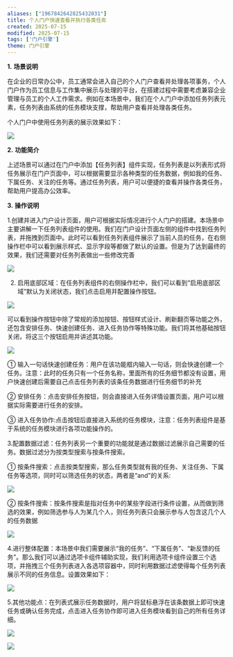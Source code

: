 ```yaml
---
aliases: ["1967842642825432031"]
title: 个人门户快速查看并执行各类任务
created: 2025-07-15
modified: 2025-07-15
tags: ['门户引擎']
theme: 门户引擎
---
```


**1.** **场景说明**

在企业的日常办公中，员工通常会进入自己的个人门户查看并处理各项事务，个人门户作为员工信息与工作集中展示与处理的平台，在搭建过程中需要考虑兼容企业管理与员工的个人工作需求。例如在本场景中，我们在个人门户中添加任务列表元素，任务列表由系统的任务模块支撑，帮助用户查看并处理各类任务。

个人门户中使用任务列表的展示效果如下：

![](91e7e706d99495f75719cd2104752837.jpg)

**2.** **功能简介**

上述场景可以通过在门户中添加【任务列表】组件实现，任务列表是以列表形式将任务展示在门户页面中，可以根据需要显示各种类型的任务数据，例如我的任务、下属任务、关注的任务等。通过任务列表，用户可以便捷的查看并操作各类任务，帮助用户提高办公效率。

**3.** **操作说明**

1.创建并进入门户设计页面，用户可根据实际情况进行个人门户的搭建。本场景中主要讲解一下任务列表组件的使用。我们在门户设计页面左侧的组件中找到任务列表，并拖拽到页面中。此时可以看到任务列表组件展示了当前人员的任务，在右侧操作栏中可以看到展示样式、显示字段等都做了默认的设置。但是为了达到最终的效果，我们还需要对任务列表做出一些修改完善

![](f3e867b93aff12391806bf9d86ade40a.jpg)

2. 启用底部区域：在任务列表组件的右侧操作栏中，我们可以看到“启用底部区域”默认为关闭状态，我们点击启用并配置操作按钮。

![](cd416c453883ebdcfcb2bc0e25a723c5.jpg)

可以看到操作按钮中除了常规的添加按钮、按钮样式设计、刷新翻页等功能之外，还包含安排任务、快速创建任务、进入任务协作等特殊功能。我们将其他基础按钮关闭，将这三个按钮启用并讲述其功能。

![](db1d91091cde56c1e2ac36612fe064fb.jpg)

① 输入一句话快速创建任务：用户在该功能框内输入一句话，则会快速创建一个任务。注意：此时的任务只有一个任务名称，里面所有的任务细节都没有设置，用户快速创建后需要自己点击任务列表的该条任务数据进行任务细节的补充

② 安排任务：点击安排任务按钮，则会直接进入任务详情设置页面，用户可以根据实际需要进行任务的安排。

③ 进入任务协作:点击按钮后直接进入系统的任务模块，注意：任务列表组件是基于系统的任务模块进行各项功能操作的。

3.配置数据过滤：任务列表另一个重要的功能就是通过数据过滤展示自己需要的任务。数据过滤分为按类型搜索与按条件搜索。

① 按条件搜索：点击按类型搜索，那么任务类型就有我的任务、关注任务、下属任务等选项，同时可以筛选任务的状态，两者是“and”的关系:

![](3e2b73f9eead7814df4b33c9c6c0a808.jpg)

② 按条件搜索：按条件搜索是指对任务中的某些字段进行条件设置，从而做到筛选的效果，例如筛选参与人为某几个人，则任务列表只会展示参与人包含这几个人的任务数据

![](2ce54b64c2d2b75c3717d6ce1a02909a.jpg)

4.进行整体配置：本场景中我们需要展示“我的任务”、“下属任务”、“新反馈的任务”。那么我们可以通过选项卡组件辅助实现，我们利用选项卡组件设置三个选项，并拖拽三个任务列表进入各选项容器中，同时利用数据过滤使得每个任务列表展示不同的任务信息。设置效果如下：

![](c6065dad8768652f8b5bb5ee46616335.jpg)

5.其他功能点：在列表式展示任务数据时，用户将鼠标悬浮在该条数据上即可快速任务或确认任务完成，点击进入任务协作即可进入任务模块看到自己的所有任务详细。

![](af6d480f92d1590afd9ac744a230f750.jpg)

![](103ed358000865573ea99ba4b1cc95d8.jpg)
